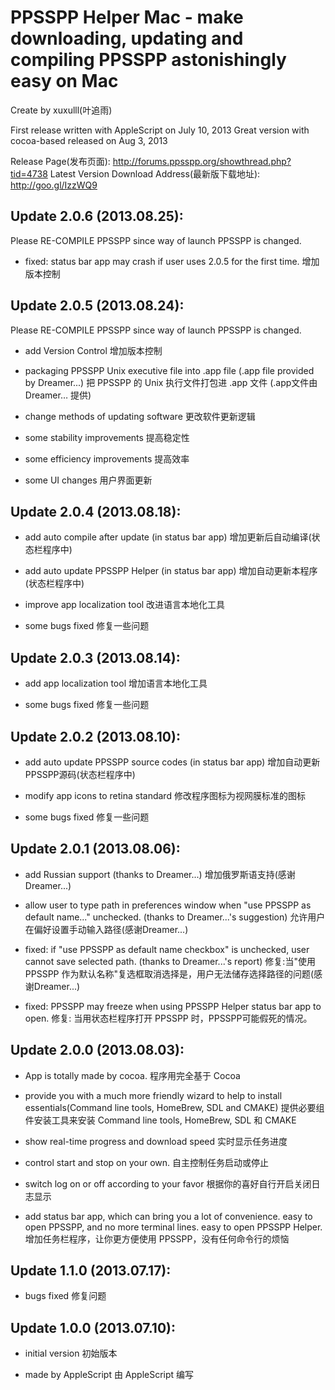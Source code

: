 PPSSPP Helper Mac - make downloading, updating and compiling PPSSPP astonishingly easy on Mac
========================================
Create by xuxulll(叶追雨)

First release written with AppleScript on July 10, 2013
Great version with cocoa-based released on Aug 3, 2013

Release Page(发布页面): http://forums.ppsspp.org/showthread.php?tid=4738
Latest Version Download Address(最新版下载地址): http://goo.gl/IzzWQ9

Update 2.0.6 (2013.08.25):
---------------------------
Please RE-COMPILE PPSSPP since way of launch PPSSPP is changed.

- fixed: status bar app may crash if user uses 2.0.5 for the first time.
  增加版本控制


Update 2.0.5 (2013.08.24):
---------------------------
Please RE-COMPILE PPSSPP since way of launch PPSSPP is changed.

- add Version Control
  增加版本控制

- packaging PPSSPP Unix executive file into .app file (.app file provided by Dreamer...)
  把 PPSSPP 的 Unix 执行文件打包进 .app 文件 (.app文件由 Dreamer… 提供)

- change methods of updating software
  更改软件更新逻辑

- some stability improvements
  提高稳定性

- some efficiency improvements
  提高效率

- some UI changes
  用户界面更新


Update 2.0.4 (2013.08.18):
---------------------------

- add auto compile after update (in status bar app)
  增加更新后自动编译(状态栏程序中)

- add auto update PPSSPP Helper (in status bar app)
  增加自动更新本程序(状态栏程序中)

- improve app localization tool
  改进语言本地化工具

- some bugs fixed
  修复一些问题


Update 2.0.3 (2013.08.14):
---------------------------

- add app localization tool
  增加语言本地化工具

- some bugs fixed
  修复一些问题


Update 2.0.2 (2013.08.10):
---------------------------

- add auto update PPSSPP source codes (in status bar app)
  增加自动更新PPSSPP源码(状态栏程序中)

- modify app icons to retina standard
  修改程序图标为视网膜标准的图标

- some bugs fixed
  修复一些问题


Update 2.0.1 (2013.08.06):
---------------------------

- add Russian support (thanks to Dreamer...)
  增加俄罗斯语支持(感谢Dreamer...)

- allow user to type path in preferences window when "use PPSSPP as default name..." unchecked. (thanks to Dreamer...'s suggestion)
  允许用户在偏好设置手动输入路径(感谢Dreamer...)

- fixed: if "use PPSSPP as default name checkbox" is unchecked, user cannot save selected path. (thanks to Dreamer...'s report)
  修复:当"使用 PPSSPP 作为默认名称"复选框取消选择是，用户无法储存选择路径的问题(感谢Dreamer...)

- fixed: PPSSPP may freeze when using PPSSPP Helper status bar app to open.
  修复: 当用状态栏程序打开 PPSSPP 时，PPSSPP可能假死的情况。


Update 2.0.0 (2013.08.03):
---------------------------

- App is totally made by cocoa.
  程序用完全基于 Cocoa

- provide you with a much more friendly wizard to help to install essentials(Command line tools, HomeBrew, SDL and CMAKE)
  提供必要组件安装工具来安装 Command line tools, HomeBrew, SDL 和 CMAKE

- show real-time progress and download speed
  实时显示任务进度

- control start and stop on your own.
  自主控制任务启动或停止

- switch log on or off according to your favor
  根据你的喜好自行开启关闭日志显示

- add status bar app, which can bring you a lot of convenience. easy to open PPSSPP, and no more terminal lines. easy to open PPSSPP Helper.
  增加任务栏程序，让你更方便使用 PPSSPP，没有任何命令行的烦恼


Update 1.1.0 (2013.07.17):
---------------------------

- bugs fixed
  修复问题


Update 1.0.0 (2013.07.10):
---------------------------

- initial version
  初始版本

- made by AppleScript
  由 AppleScript 编写